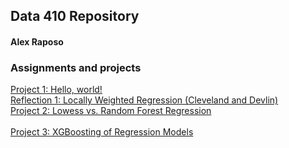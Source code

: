 ## Data 410 Repository
#### Alex Raposo

### Assignments and projects
[Project 1: Hello, world!](https://aeraposo.github.io/Data-410-Raposo/helloworld)<br/>
[Reflection 1: Locally Weighted Regression (Cleveland and Devlin)](https://aeraposo.github.io/Data-410-Raposo/reflection1)<br/>
[Project 2: Lowess vs. Random Forest Regression](https://aeraposo.github.io/Data-410-Raposo/project2)<br/>
<br/>
[Project 3: XGBoosting of Regression Models](https://aeraposo.github.io/Data-410-Raposo/project3)<br/>
